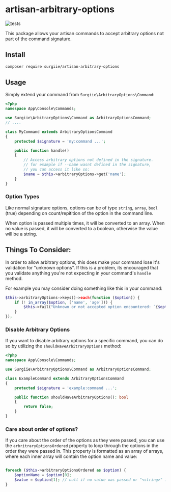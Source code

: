 # artisan-arbitrary-options

![tests](https://github.com/surgiie/artisan-arbitrary-options/actions/workflows/tests.yml/badge.svg)

This package allows your artisan commands to accept arbitrary options not part of the command signature.

## Install

```bash
composer require surgiie/artisan-arbitrary-options
```

## Usage

Simply extend your command from `Surgiie\ArbitraryOptions\Command`:

```php
<?php
namespace App\Console\Commands;

use Surgiie\ArbitraryOptions\Command as ArbitraryOptionsCommand;
// ....

class MyCommand extends ArbitraryOptionsCommand
{
    protected $signature = 'my:command ...';

    public function handle()
    {
        // Access arbitrary options not defined in the signature.
        // for example if --name wasnt defined in the signature,
        // you can access it like so:
        $name = $this->arbitraryOptions->get('name');
    }
}
```

### Option Types

Like normal signature options, options can be of type `string`, `array`, `bool` (true) depending on count/repitition of the option in the command line.

When option is passed multiple times, it will be converted to an array. When no value is passed, it will be converted to a boolean, otherwise the value will be a string.

## Things To Consider:

In order to allow arbitrary options, this does make your command lose it's validation for "unknown options". If this is a problem, its encouraged that you validate anything you're not expecting in your command's `handle` method.

For example you may consider doing something like this in your command:

```php
$this->arbitraryOptions->keys()->each(function ($option)) {
    if (! in_array($option, ['name', 'age'])) {
        $this->fail("Unknown or not accepted option encountered: `{$option}`.");
    }
});
```

### Disable Arbitrary Options

If you want to disable arbitrary options for a specific command, you can do so by utilizing the `shouldHaveArbitraryOptions` method:

```php
<?php
namespace App\Console\Commands;

use Surgiie\ArbitraryOptions\Command as ArbitraryOptionsCommand;

class ExampleCommand extends ArbitraryOptionsCommand
{
    protected $signature = 'example:command ...';

    public function shouldHaveArbitraryOptions(): bool
    {
        return false;
    }
}

```

### Care about order of options?

If you care about the order of the options as they were passed, you can use the `arbritraryOptionsOrdered` property to loop through the options in the order they were passed in.
This property is formatted as an array of arrays, where each inner array will contain the option name and value:

```php

foreach ($this->arbitraryOptionsOrdered as $option) {
    $optionName = $option[0];
    $value = $option[1]; // null if no value was passed or "<string>" if a value was passed.
}

```
